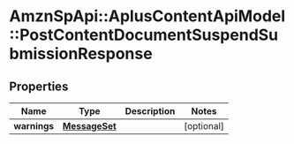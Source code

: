 # AmznSpApi::AplusContentApiModel::PostContentDocumentSuspendSubmissionResponse

## Properties
Name | Type | Description | Notes
------------ | ------------- | ------------- | -------------
**warnings** | [**MessageSet**](MessageSet.md) |  | [optional] 

